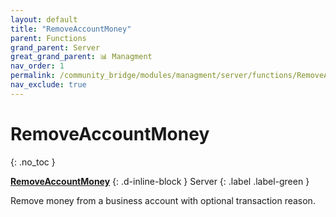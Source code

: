 ```yaml
---
layout: default
title: "RemoveAccountMoney"
parent: Functions
grand_parent: Server
great_grand_parent: 📊 Managment
nav_order: 1
permalink: /community_bridge/modules/managment/server/functions/RemoveAccountMoney/
nav_exclude: true
---
```


# RemoveAccountMoney
{: .no_toc }

**[RemoveAccountMoney](RemoveAccountMoney.md)**
{: .d-inline-block }
Server
{: .label .label-green }

Remove money from a business account with optional transaction reason.